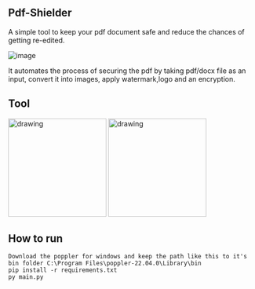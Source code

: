 ## Pdf-Shielder
A simple tool to keep your pdf document safe and reduce the chances of getting re-edited.

![image](https://user-images.githubusercontent.com/47776459/190480205-dfb22920-1f87-4d26-b9b5-9f1b1551d8a2.png)

It automates the process of securing the pdf by taking pdf/docx file as an input, convert it into images, apply watermark,logo and an encryption.



## Tool
<img src="https://user-images.githubusercontent.com/47776459/190480719-85bb967e-135b-439a-b4ef-d16e0ef34f73.png" alt="drawing" width="200"/>
<img src="https://user-images.githubusercontent.com/47776459/190481041-de16c1f3-3388-4e5b-9309-280997ebe1be.png" alt="drawing" width="200"/>


## How to run
```
Download the poppler for windows and keep the path like this to it's bin folder C:\Program Files\poppler-22.04.0\Library\bin
pip install -r requirements.txt
py main.py
```
